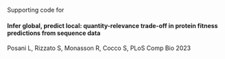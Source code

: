 Supporting code for

#### Infer global, predict local: quantity-relevance trade-off in protein fitness predictions from sequence data
Posani L, Rizzato S, Monasson R, Cocco S, PLoS Comp Bio 2023
